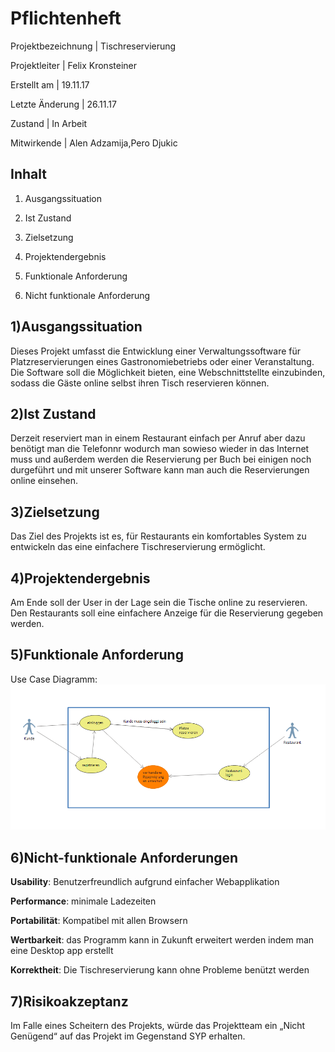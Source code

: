 Pflichtenheft
=============

Projektbezeichnung     |     Tischreservierung

Projektleiter          |     Felix Kronsteiner

Erstellt am            |     19.11.17         

Letzte Änderung        |     26.11.17         

Zustand                |     In Arbeit        

Mitwirkende            |     Alen Adzamija,Pero Djukic      


Inhalt
------
1) Ausgangssituation
  
2) Ist Zustand

3) Zielsetzung

4) Projektendergebnis

5) Funktionale Anforderung

6) Nicht funktionale Anforderung


1)Ausgangssituation
--------------------------
  Dieses Projekt umfasst die Entwicklung einer Verwaltungssoftware für Platzreservierungen
  eines Gastronomiebetriebs oder einer Veranstaltung. 
  Die Software soll die Möglichkeit bieten, eine Webschnittstellte einzubinden,
  sodass die Gäste online selbst ihren Tisch reservieren können. 

2)Ist Zustand
--------------------------
Derzeit reserviert man in einem Restaurant einfach per Anruf aber dazu benötigt man die Telefonnr wodurch man sowieso wieder in das Internet muss und außerdem werden die Reservierung per Buch bei einigen noch durgeführt und mit unserer Software kann man auch die Reservierungen online einsehen.

3)Zielsetzung
--------------------------
Das Ziel des Projekts ist es, für Restaurants ein komfortables System zu entwickeln das eine einfachere Tischreservierung ermöglicht.

4)Projektendergebnis
--------------------------
Am Ende soll der User in der Lage sein die Tische online zu reservieren. Den Restaurants soll eine einfachere Anzeige für die Reservierung gegeben werden.

5)Funktionale Anforderung
--------------------------
Use Case Diagramm:
![alt text](https://raw.githubusercontent.com/Velajuel121/Tischreservierung/master/UseCase.PNG)

6)Nicht-funktionale Anforderungen
--------------------------
**Usability**: Benutzerfreundlich aufgrund einfacher Webapplikation

**Performance**: minimale Ladezeiten

**Portabilität**: Kompatibel mit allen Browsern

**Wertbarkeit**: das Programm kann in Zukunft erweitert werden indem man eine Desktop app erstellt

**Korrektheit**: Die Tischreservierung kann ohne Probleme benützt werden

7)Risikoakzeptanz
--------------------------
Im Falle eines Scheitern des Projekts, würde das Projektteam ein „Nicht
Genügend“ auf das Projekt im Gegenstand SYP erhalten.
